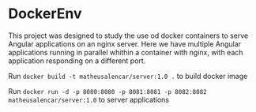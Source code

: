 # DockerEnv

This project was designed to study the use od docker containers to serve Angular applications on an nginx server.
Here we have multiple Angular applications running in parallel whithin a container with nginx, with each application responding on a different port.

Run `docker build -t matheusalencar/server:1.0 .` to build docker image

Run `docker run -d -p 8080:8080 -p 8081:8081 -p 8082:8082 matheusalencar/server:1.0` to server applications
